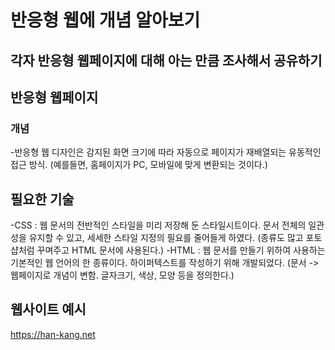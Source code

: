# 반응형 웹에 개념 알아보기
## 각자 반응형 웹페이지에 대해 아는 만큼 조사해서 공유하기

## 반응형 웹페이지 
### 개념
-반응형 웹 디자인은 감지된 화면 크기에 따라 자동으로 페이지가 재배열되는 유동적인 접근 방식. (예를들면, 홈페이지가 PC, 모바일에 맞게 변환되는 것이다.)

## 필요한 기술
-CSS : 웹 문서의 전반적인 스타일을 미리 저장해 둔 스타일시트이다. 문서 전체의 일관성을 유지할 수 있고, 세세한 스타일 지정의 필요를 줄어들게 하였다. (종류도 많고 포토샵처럼 꾸며주고 HTML 문서에 사용된다.) 
-HTML : 웹 문서를 만들기 위하여 사용하는 기본적인 웹 언어의 한 종류이다. 하이퍼텍스트를 작성하기 위해 개발되었다. (문서 -> 웹페이지로 개념이 변함. 글자크기, 색상, 모양 등을 정의한다.) 

## 웹사이트 예시
https://han-kang.net